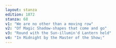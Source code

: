 ```yaml
---
layout: stanza
edition: 1872
stanza: 68
v1: "We are no other than a moving row"
v2: "Of Magic Shadow-shapes that come and go"
v3: "Round with the Sun-illumin'd Lantern held"
v4: "In Midnight by the Master of the Show;"
---
```

